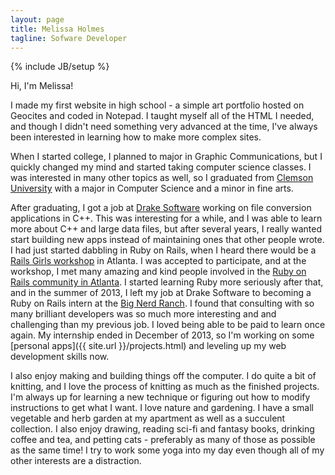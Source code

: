 ```yaml
---
layout: page
title: Melissa Holmes
tagline: Sofware Developer
---
```

{% include JB/setup %}

Hi, I'm Melissa!

I made my first website in high school - a simple art portfolio hosted on Geocites and coded in Notepad.  I taught 
myself all of the HTML I needed, and though I didn't need something very advanced at the time, I've always been 
interested in learning how to make more complex sites.

When I started college, I planned to major in Graphic Communications, but I quickly changed my mind and started 
taking computer science classes.  I was interested in many other topics as well, so I graduated from [Clemson University](http://clemson.edu) 
with a major in Computer Science and a minor in fine arts.

After graduating, I got a job at [Drake Software](http://drakesoftware.com) working on file conversion applications in C++.  This was interesting
for a while, and I was able to learn more about C++ and large data files, but after several years, I really wanted
start building new apps instead of maintaining ones that other people wrote. I had just started dabbling in Ruby on Rails,
when I heard there would be a [Rails Girls workshop](http://railsgirls.com) in Atlanta.  I was accepted to participate, and at the workshop, I
met many amazing and kind people involved in the [Ruby on Rails community in Atlanta](http://meetup.com/atlantaruby/).  I started learning Ruby more 
seriously after that, and in the summer of 2013, I left my job at Drake Software to becoming a Ruby on Rails intern at
the [Big Nerd Ranch](http://bignerdranch.com).  I found that consulting with so many brilliant developers was so much more interesting and 
and challenging than my previous job.  I loved being able to be paid to learn once again.  My internship ended in December
of 2013, so I'm working on some [personal apps]({{ site.url }}/projects.html) and leveling up my web development skills now. 

I also enjoy making and building things off the computer.  I do quite a bit of knitting, and I love the
process of knitting as much as the finished projects.  I'm always up for learning a new technique or figuring
out how to modify instructions to get what I want.  I love nature and gardening. I have a small vegetable and herb garden 
at my apartment as well as a succulent collection.  I also enjoy drawing, reading sci-fi and fantasy books, drinking 
coffee and tea, and petting cats - preferably as many of those as possible as the same time!  I try to work some
yoga into my day even though all of my other interests are a distraction.
